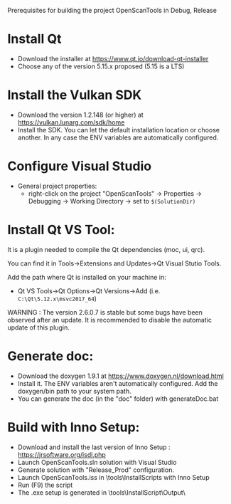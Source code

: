 Prerequisites for building the project OpenScanTools in Debug, Release

Install Qt
==============================================================================

* Download the installer at https://www.qt.io/download-qt-installer
* Choose any of the version 5.15.x proposed (5.15 is a LTS)

Install the Vulkan SDK
==============================================================================

* Download the version 1.2.148 (or higher) at https://vulkan.lunarg.com/sdk/home
* Install the SDK. You can let the default installation location or choose another. In any case the ENV variables are automatically configured.

Configure Visual Studio
==============================================================================

* General project properties:
    * right-click on the project "OpenScanTools" -> Properties -> Debugging -> Working Directory -> set to `$(SolutionDir)`

Install Qt VS Tool:
==============================================================================

It is a plugin needed to compile the Qt dependencies (moc, ui, qrc).

You can find it in Tools->Extensions and Updates->Qt Visual Stutio Tools.

Add the path where Qt is installed on your machine in:

* Qt VS Tools->Qt Options->Qt Versions->Add (i.e. `C:\Qt\5.12.x\msvc2017_64`)

WARNING : The version 2.6.0.7 is stable but some bugs have been observed after an update. It is recommended to disable the automatic update of this plugin.

Generate doc:
==============================================================================
* Download the doxygen 1.9.1 at https://www.doxygen.nl/download.html
* Install it. The ENV variables aren't automatically configured. Add the doxygen/bin path to your system path.
* You can generate the doc (in the "doc" folder) with generateDoc.bat

  
Build with Inno Setup:
==============================================================================
* Download and install the last version of Inno Setup : https://jrsoftware.org/isdl.php
* Launch OpenScanTools.sln solution with Visual Studio
* Generate solution with "Release_Prod" configuration.
* Launch OpenScanTools.iss in \tools\InstallScripts with Inno Setup
* Run (F9) the script
* The .exe setup is generated in \tools\InstallScript\Output\

